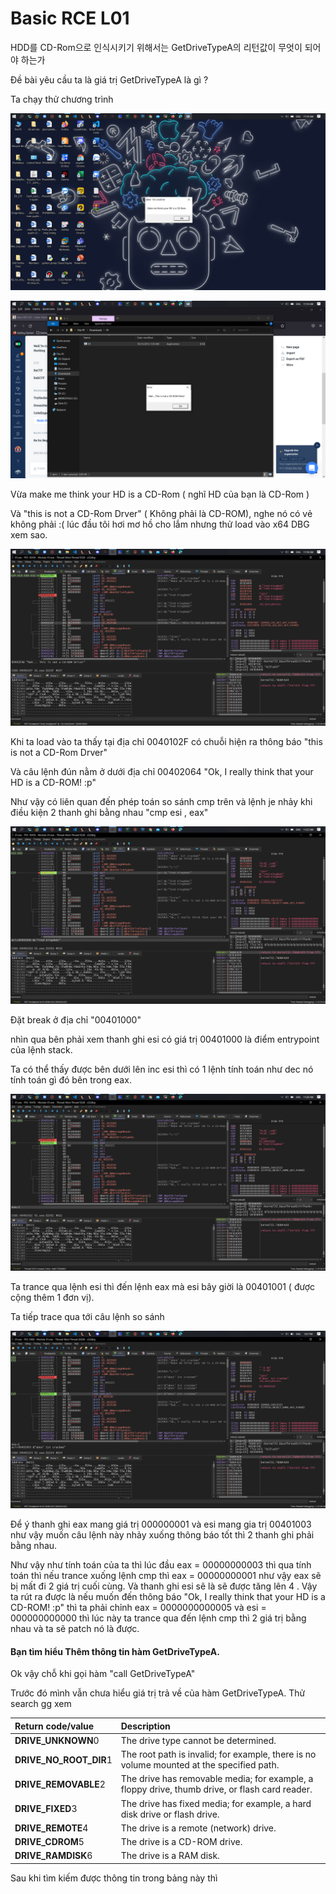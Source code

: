 # Basic RCE L01

HDD를 CD-Rom으로 인식시키기 위해서는 GetDriveTypeA의 리턴값이 무엇이 되어야 하는가

Đề bài yêu cầu ta là giá trị GetDriveTypeA là gì ?

Ta chạy thử chương trình

![](../../.gitbook/assets/image%20%2822%29.png)

![](../../.gitbook/assets/image%20%2823%29.png)

Vừa make me think your HD is a CD-Rom \( nghĩ HD của  bạn là CD-Rom \)

Và "this is not a CD-Rom Drver" \( Không phải là CD-ROM\), nghe nó có vẻ không phải :\( lúc đầu tôi hơi mơ hồ cho lắm nhưng thử load vào x64 DBG xem sao.

![](../../.gitbook/assets/image%20%2825%29.png)

Khi ta load vào ta thấy tại địa chỉ 0040102F có chuỗi hiện ra thông báo "this is not a CD-Rom Drver" 

Và câu lệnh đún nằm ở dưới địa chỉ 00402064 "Ok, I really think that your HD is a CD-ROM! :p"

Như vậy có liên quan đến phép toán so sánh cmp trên và lệnh je nhảy khi điều kiện 2 thanh ghi bằng nhau "cmp esi , eax"

![](../../.gitbook/assets/image%20%2821%29.png)

Đặt break ở địa chỉ  "00401000"

nhìn qua bên phải xem thanh ghi esi có giá trị 00401000 là điểm entrypoint của lệnh stack.

Ta có thể thấy được bên dưới lên inc esi thì có 1 lệnh tính toán như dec nó tính toán gì đó bên trong eax.

![](../../.gitbook/assets/image%20%2824%29.png)

Ta trance qua lệnh esi thì đến lệnh eax mà esi bây giời là 00401001 \( được cộng thêm 1 đơn vị\).

Ta tiếp trace qua tới câu lệnh so sánh

![](../../.gitbook/assets/image%20%2826%29.png)

Để ý thanh ghi eax mang giá trị 000000001 và esi mang gia trị 00401003 như vậy muốn câu lệnh này nhảy xuống thông báo tốt thì 2 thanh ghi phải bằng nhau.

Như vậy như tính toán của ta thì lúc đầu eax = 00000000003 thì qua tính toán thì nếu trance xuống lệnh cmp thì eax = 00000000001 như vậy eax sẽ bị mất đi 2 giá trị cuối cùng. Và thanh ghi esi sẽ là sẽ được tăng lên 4 . Vậy ta rút ra được là nếu muốn đến thông báo "Ok, I really think that your HD is a CD-ROM! :p" thì ta phải chỉnh eax = 0000000000005 và esi = 000000000000 thì lúc này ta trance qua đến lệnh cmp thì 2 giá trị bằng nhau và ta sẽ patch nó là được.

#### **Bạn tìm hiểu Thêm thông tin hàm GetDriveTypeA.**

Ok vậy chỗ khi gọi hàm "call GetDriveTypeA" 

Trước đó mình vẫn chưa hiểu giá trị trả về của hàm GetDriveTypeA. Thử search gg xem



| Return code/value | Description |
| :--- | :--- |
| **DRIVE\_UNKNOWN**0 |  The drive type cannot be determined. |
| **DRIVE\_NO\_ROOT\_DIR**1 |  The root path is invalid; for example, there is no volume mounted at the specified path. |
| **DRIVE\_REMOVABLE**2 |  The drive has removable media; for example, a floppy drive, thumb drive, or flash card reader. |
| **DRIVE\_FIXED**3 |  The drive has fixed media; for example, a hard disk drive or flash drive. |
| **DRIVE\_REMOTE**4 |  The drive is a remote \(network\) drive. |
| **DRIVE\_CDROM**5 |  The drive is a CD-ROM drive. |
| **DRIVE\_RAMDISK**6 |  The drive is a RAM disk. |

Sau khi tìm kiếm được thông tin trong bảng này thì 

